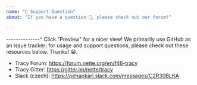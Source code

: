```yaml
---
name: "🤗 Support Question"
about: "If you have a question 💬, please check out our forum!"

---
```


--------------^ Click "Preview" for a nicer view!
We primarily use GitHub as an issue tracker; for usage and support questions, please check out these resources below. Thanks! 😁.

* Tracy Forum: https://forum.nette.org/en/f46-tracy
* Tracy Gitter: https://gitter.im/nette/tracy
* Slack (czech): https://pehapkari.slack.com/messages/C2R30BLKA
